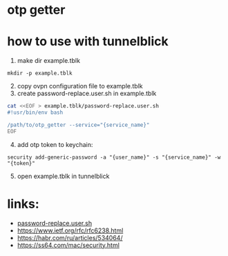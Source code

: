 # otp getter

# how to use with tunnelblick
1. make dir example.tblk
```
mkdir -p example.tblk
```

2. copy ovpn configuration file to example.tblk
3. create password-replace.user.sh in example.tblk
```bash
cat <<EOF > example.tblk/password-replace.user.sh
#!usr/bin/env bash

/path/to/otp_getter --service="{service_name}"
EOF
```
4. add otp token to keychain:
```
security add-generic-password -a "{user_name}" -s "{service_name}" -w "{token}"
```
5. open example.tblk in tunnelblick


# links:
* [password-replace.user.sh](https://www.tunnelblick.net/cUsingScripts.html)
* https://www.ietf.org/rfc/rfc6238.html
* https://habr.com/ru/articles/534064/
* https://ss64.com/mac/security.html
